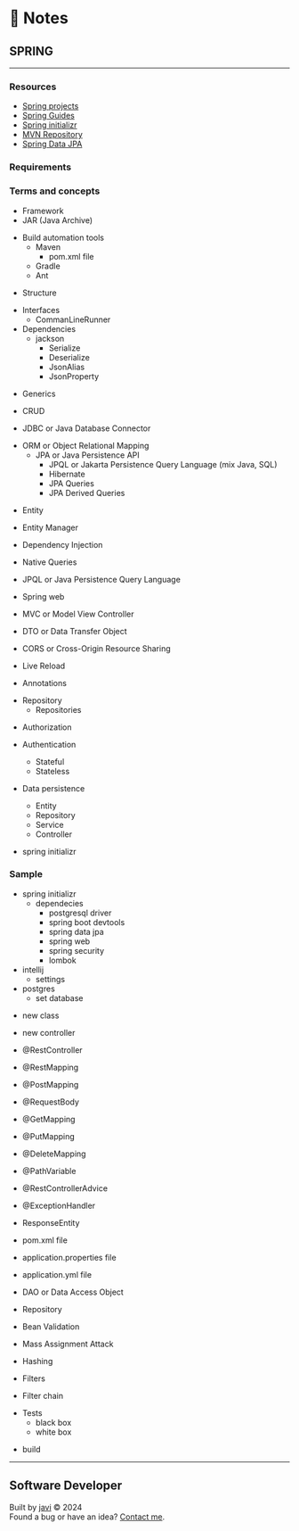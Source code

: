 # :memo: Notes
## SPRING
---
### Resources
- [Spring projects](https://spring.io/projects)
- [Spring Guides](https://spring.io/guides)
- [Spring initializr](https://start.spring.io/)
- [MVN Repository](https://mvnrepository.com/)
- [Spring Data JPA](https://docs.spring.io/spring-data/jpa/reference/)
### Requirements

### Terms and concepts
- Framework
- JAR (Java Archive)
* Build automation tools
  * Maven
    - pom.xml file
  - Gradle
  - Ant
- Structure
* Interfaces
  - CommanLineRunner
* Dependencies
  * jackson
    - Serialize
    - Deserialize
    - JsonAlias
    - JsonProperty
- Generics

- CRUD

- JDBC or Java Database Connector
* ORM or Object Relational Mapping
  * JPA or Java Persistence API
    - JPQL or Jakarta Persistence Query Language (mix Java, SQL)
    - Hibernate
    - JPA Queries
    - JPA Derived Queries
- Entity
- Entity Manager

- Dependency Injection

- Native Queries
- JPQL or Java Persistence Query Language

- Spring web
- MVC or Model View Controller
- DTO or Data Transfer Object
- CORS or Cross-Origin Resource Sharing
- Live Reload

- Annotations

* Repository
  - Repositories

- Authorization
* Authentication
  - Stateful
  - Stateless

* Data persistence
  - Entity
  - Repository
  - Service
  - Controller

- spring initializr
### Sample
* spring initializr
  * dependecies
    - postgresql driver
    - spring boot devtools
    - spring data jpa
    - spring web
    - spring security
    - lombok
* intellij
  * settings
* postgres
  - set database
- new class <name>
- new controller
- @RestController
- @RestMapping
- @PostMapping
- @RequestBody
- @GetMapping
- @PutMapping
- @DeleteMapping
- @PathVariable
- @RestControllerAdvice
- @ExceptionHandler

- ResponseEntity

- pom.xml file
- application.properties file
- application.yml file

- DAO or Data Access Object
- Repository

- Bean Validation

- Mass Assignment Attack

- Hashing
- Filters
- Filter chain

* Tests
  - black box
  - white box

- build
---
## Software Developer
Built by [javi](https://github.com/javierandres-dev/) :copyright: 2024  
Found a bug or have an idea? [Contact me](https://www.linkedin.com/in/javierandres-dev/).
